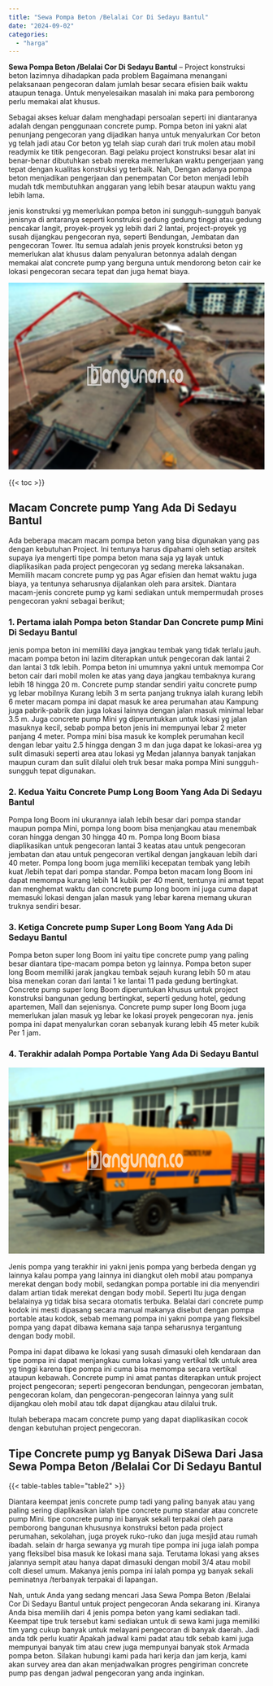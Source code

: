```yaml
---
title: "Sewa Pompa Beton /Belalai Cor Di Sedayu Bantul"
date: "2024-09-02"
categories: 
  - "harga"
---
```


**Sewa Pompa Beton /Belalai Cor Di Sedayu Bantul** – Project konstruksi beton lazimnya dihadapkan pada problem Bagaimana menangani pelaksanaan pengecoran dalam jumlah besar secara efisien baik waktu ataupun tenaga. Untuk menyelesaikan masalah ini maka para pemborong perlu memakai alat khusus.

Sebagai akses keluar dalam menghadapi persoalan seperti ini diantaranya adalah dengan penggunaan concrete pump. Pompa beton ini yakni alat penunjang pengecoran yang dijadikan hanya untuk menyalurkan Cor beton yg telah jadi atau Cor beton yg telah siap curah dari truk molen atau mobil readymix ke titik pengecoran. Bagi pelaku project konstruksi besar alat ini benar-benar dibutuhkan sebab mereka memerlukan waktu pengerjaan yang tepat dengan kualitas konstruksi yg terbaik. Nah, Dengan adanya pompa beton menjadikan pengerjaan dan penempatan Cor beton menjadi lebih mudah tdk membutuhkan anggaran yang lebih besar ataupun waktu yang lebih lama.

jenis konstruksi yg memerlukan pompa beton ini sungguh-sungguh banyak jenisnya di antaranya seperti konstruksi gedung gedung tinggi atau gedung pencakar langit, proyek-proyek yg lebih dari 2 lantai, project-proyek yg susah dijangkau pengecoran nya, seperti Bendungan, Jembatan dan pengecoran Tower. Itu semua adalah jenis proyek konstruksi beton yg memerlukan alat khusus dalam penyaluran betonnya adalah dengan memakai alat concrete pump yang berguna untuk mendorong beton cair ke lokasi pengecoran secara tepat dan juga hemat biaya.

![Sewa Pompa Beton /Belalai Cor Di Sedayu Bantul](/images/sewa-concrete-pump-36.png)

{{< toc >}}

## Macam Concrete pump Yang Ada Di Sedayu Bantul

Ada beberapa macam macam pompa beton yang bisa digunakan yang pas dengan kebutuhan Project. Ini tentunya harus dipahami oleh setiap arsitek supaya iya mengerti tipe pompa beton mana saja yg layak untuk diaplikasikan pada project pengecoran yg sedang mereka laksanakan. Memilih macam concrete pump yg pas Agar efisien dan hemat waktu juga biaya, ya tentunya seharusnya dijalankan oleh para arsitek. Diantara macam-jenis concrete pump yg kami sediakan untuk mempermudah proses pengecoran yakni sebagai berikut;

### 1\. Pertama ialah Pompa beton Standar Dan Concrete pump Mini Di Sedayu Bantul

jenis pompa beton ini memiliki daya jangkau tembak yang tidak terlalu jauh. macam pompa beton ini lazim diterapkan untuk pengecoran dak lantai 2 dan lantai 3 tdk lebih. Pompa beton ini umumnya yakni untuk memompa Cor beton cair dari mobil molen ke atas yang daya jangkau tembaknya kurang lebih 18 hingga 20 m. Concrete pump standar sendiri yaitu concrete pump yg lebar mobilnya Kurang lebih 3 m serta panjang truknya ialah kurang lebih 6 meter macam pompa ini dapat masuk ke area perumahan atau Kampung juga pabrik-pabrik dan juga lokasi lainnya dengan jalan masuk minimal lebar 3.5 m. Juga concrete pump Mini yg diperuntukkan untuk lokasi yg jalan masuknya kecil, sebab pompa beton jenis ini mempunyai lebar 2 meter panjang 4 meter. Pompa mini bisa masuk ke komplek perumahan kecil dengan lebar yaitu 2.5 hingga dengan 3 m dan juga dapat ke lokasi-area yg sulit dimasuki seperti area atau lokasi yg Medan jalannya banyak tanjakan maupun curam dan sulit dilalui oleh truk besar maka pompa Mini sungguh-sungguh tepat digunakan.

### 2\. Kedua Yaitu Concrete Pump Long Boom Yang Ada Di Sedayu Bantul

Pompa long Boom ini ukurannya ialah lebih besar dari pompa standar maupun pompa Mini, pompa long boom bisa menjangkau atau menembak coran hingga dengan 30 hingga 40 m. Pompa long Boom biasa diaplikasikan untuk pengecoran lantai 3 keatas atau untuk pengecoran jembatan dan atau untuk pengecoran vertikal dengan jangkauan lebih dari 40 meter. Pompa long boom juga memiliki kecepatan tembak yang lebih kuat /lebih tepat dari pompa standar. Pompa beton macam long Boom ini dapat memompa kurang lebih 14 kubik per 40 menit, tentunya ini amat tepat dan menghemat waktu dan concrete pump long boom ini juga cuma dapat memasuki lokasi dengan jalan masuk yang lebar karena memang ukuran truknya sendiri besar.

### 3\. Ketiga Concrete pump Super Long Boom Yang Ada Di Sedayu Bantul

Pompa beton super long Boom ini yaitu tipe concrete pump yang paling besar diantara tipe-macam pompa beton yg lainnya. Pompa beton super long Boom memiliki jarak jangkau tembak sejauh kurang lebih 50 m atau bisa menekan coran dari lantai 1 ke lantai 11 pada gedung bertingkat. Concrete pump super long Boom diperuntukan khusus untuk project konstruksi bangunan gedung bertingkat, seperti gedung hotel, gedung apartemen, Mall dan sejenisnya. Concrete pump super long Boom juga memerlukan jalan masuk yg lebar ke lokasi proyek pengecoran nya. jenis pompa ini dapat menyalurkan coran sebanyak kurang lebih 45 meter kubik Per 1 jam.

### 4\. Terakhir adalah Pompa Portable Yang Ada Di Sedayu Bantul

![Sewa Pompa Beton /Belalai Cor Di Sedayu Bantul](/images/sewa-concrete-pump-07.png)

Jenis pompa yang terakhir ini yakni jenis pompa yang berbeda dengan yg lainnya kalau pompa yang lainnya ini diangkut oleh mobil atau pompanya merekat dengan body mobil, sedangkan pompa portable ini dia menyendiri dalam artian tidak merekat dengan body mobil. Seperti Itu juga dengan belalainya yg tidak bisa secara otomatis terbuka. Belalai dari concrete pump kodok ini mesti dipasang secara manual makanya disebut dengan pompa portable atau kodok, sebab memang pompa ini yakni pompa yang fleksibel pompa yang dapat dibawa kemana saja tanpa seharusnya tergantung dengan body mobil.

Pompa ini dapat dibawa ke lokasi yang susah dimasuki oleh kendaraan dan tipe pompa ini dapat menjangkau cuma lokasi yang vertikal tdk untuk area yg tinggi karena tipe pompa ini cuma bisa memompa secara vertikal ataupun kebawah. Concrete pump ini amat pantas diterapkan untuk project project pengecoran; seperti pengecoran bendungan, pengecoran jembatan, pengecoran kolam, dan pengecoran-pengecoran lainnya yang sulit dijangkau oleh mobil atau tdk dapat dijangkau atau dilalui truk.

Itulah beberapa macam concrete pump yang dapat diaplikasikan cocok dengan kebutuhan project pengecoran.

## Tipe Concrete pump yg Banyak DiSewa Dari Jasa Sewa Pompa Beton /Belalai Cor Di Sedayu Bantul

{{< table-tables table="table2" >}}

Diantara keempat jenis concrete pump tadi yang paling banyak atau yang paling sering diaplikasikan ialah tipe concrete pump standar atau concrete pump Mini. tipe concrete pump ini banyak sekali terpakai oleh para pemborong bangunan khususnya konstruksi beton pada project perumahan, sekolahan, juga proyek ruko-ruko dan juga mesjid atau rumah ibadah. selain dr harga sewanya yg murah tipe pompa ini juga ialah pompa yang fleksibel bisa masuk ke lokasi mana saja. Terutama lokasi yang akses jalannya sempit atau hanya dapat dimasuki dengan mobil 3/4 atau mobil colt diesel umum. Makanya jenis pompa ini ialah pompa yg banyak sekali peminatnya /terbanyak terpakai di lapangan.

Nah, untuk Anda yang sedang mencari Jasa Sewa Pompa Beton /Belalai Cor Di Sedayu Bantul untuk project pengecoran Anda sekarang ini. Kiranya Anda bisa memilih dari 4 jenis pompa beton yang kami sediakan tadi. Keempat tipe truk tersebut kami sediakan untuk di sewa kami juga memiliki tim yang cukup banyak untuk melayani pengecoran di banyak daerah. Jadi anda tdk perlu kuatir Apakah jadwal kami padat atau tdk sebab kami juga mempunyai banyak tim atau crew juga mempunyai banyak stok Armada pompa beton. Silakan hubungi kami pada hari kerja dan jam kerja, kami akan survey area dan akan menjadwalkan progres pengiriman concrete pump pas dengan jadwal pengecoran yang anda inginkan.
